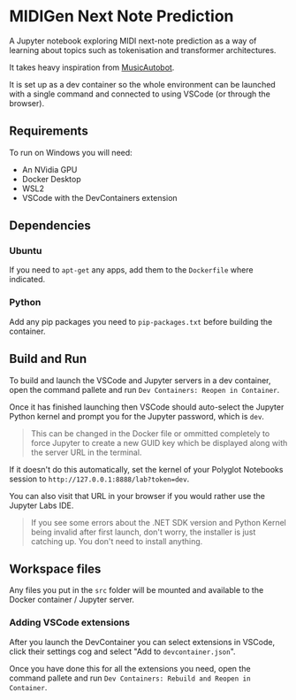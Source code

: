 # MIDIGen Next Note Prediction

A Jupyter notebook exploring MIDI next-note prediction as a way of learning about topics such as tokenisation and transformer architectures.

It takes heavy inspiration from [MusicAutobot](https://github.com/bearpelican/musicautobot/tree/master).

It is set up as a dev container so the whole environment can be launched with a single command and connected to using VSCode (or through the browser).

## Requirements
To run on Windows you will need:

- An NVidia GPU
- Docker Desktop
- WSL2
- VSCode with the DevContainers extension

## Dependencies

### Ubuntu
If you need to `apt-get` any apps, add them to the `Dockerfile` where indicated.

### Python
Add any pip packages you need to `pip-packages.txt` before building the container.

## Build and Run
To build and launch the VSCode and Jupyter servers in a dev container, open the command pallete and run `Dev Containers: Reopen in Container`.

Once it has finished launching then VSCode should auto-select the Jupyter Python kernel and prompt you for the Jupyter password, which is `dev`.

> This can be changed in the Docker file or ommitted completely to force Jupyter to create a new GUID key which be displayed along with the server URL in the terminal.

If it doesn't do this automatically, set the kernel of your Polyglot Notebooks session to `http://127.0.0.1:8888/lab?token=dev`.

You can also visit that URL in your browser if you would rather use the Jupyter Labs IDE.

> If you see some errors about the .NET SDK version and Python Kernel being invalid after first launch, don't worry, the installer is just catching up. You don't need to install anything.

## Workspace files
Any files you put in the `src` folder will be mounted and available to the Docker container / Jupyter server.

### Adding VSCode extensions
After you launch the DevContainer you can select extensions in VSCode, click their settings cog and select "Add to `devcontainer.json`".

Once you have done this for all the extensions you need, open the command pallete and run `Dev Containers: Rebuild and Reopen in Container`.
